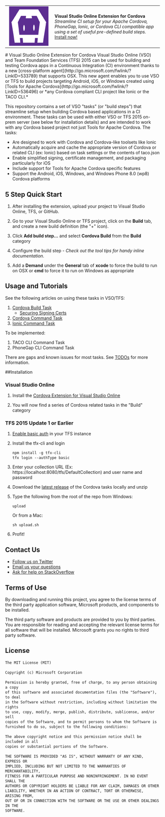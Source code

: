 <table style="width: 100%; border-style: none;"><tr>
<td style="width: 140px; text-align: center;"><img src="docs/media/misc/cordova_logo_white_purple.png" /></td>
<td><strong>Visual Studio Online Extension for Cordova</strong><br />
<i>Streamline CI setup for your Apache Cordova, PhoneGap, Ionic, or Cordova CLI compatible app using a set of useful pre-defined build steps.</i><br />
<a href="http://go.microsoft.com/fwlink/?LinkID=691188">Install now!</a>
</td>
</tr></table>
# Visual Studio Online Extension for Cordova
Visual Studio Online (VSO) and Team Foundation Services (TFS) 2015 can be used for building and testing Cordova apps in a Continuous Integration (CI) environment thanks to a new [cross-platform agent](http://go.microsoft.com/fwlink/?LinkID=533789) that supports OSX. This new agent enables you to use VSO or TFS to build projects targeting Android, iOS, or Windows created using [Tools for Apache Cordova](http://go.microsoft.com/fwlink/?LinkID=536496) or *any Cordova compliant CLI project like Ionic or the TACO CLI.* 

This repository contains a set of VSO "tasks" (or "build steps") that streamline setup when building Cordova based applications in a CI environment. These tasks can be used with either VSO or TFS 2015 on-prem server (see below for installation details) and are intended to work with any Cordova based project not just Tools for Apache Cordova. The tasks:

- Are designed to work with Cordova and Cordova-like toolsets like Ionic
- Automatically acquire and cache the appropriate version of Cordova or related CLI (ex: Ionic) based on task settings or the contents of taco.json
- Enable simplified signing, certificate management, and packaging particularly for iOS
- Include support for Tools for Apache Cordova specific features
- Support the Android, iOS, Windows, and Windows Phone 8.0 (wp8) Cordova platforms
	
## 5 Step Quick Start

1. After installing the extension, upload your project to Visual Studio Online, TFS, or GitHub.

2. Go to your Visual Studio Online or TFS project, click on the **Build** tab, and create a new build definition (the "+" icon).

3. Click **Add build step...** and select **Cordova Build** from the **Build** category

4. Configure the build step - *Check out the tool tips for handy inline documentation.*

5. Add a **Demand** under the **General** tab of **xcode** to force the build to run on OSX or **cmd** to force it to run on Windows as appropriate

## Usage and Tutorials
See the following articles on using these tasks in VSO/TFS:

1. [Cordova Build Task](http://go.microsoft.com/fwlink/?LinkID=691186)
	- [Securing Signing Certs](http://go.microsoft.com/fwlink/?LinkID=691933)
2. [Cordova Command Task](http://go.microsoft.com/fwlink/?LinkID=692058)
3. [Ionic Command Task](http://go.microsoft.com/fwlink/?LinkID=692057)

To be implemented:

1. TACO CLI Command Task
2. PhoneGap CLI Command Task

There are gaps and known issues for most tasks. See [TODOs](./docs/TODO.md) for more information.

##Installation

### Visual Studio Online
1. Install the [Cordova Extension for Visual Studio Online](http://go.microsoft.com/fwlink/?LinkID=691188)

2. You will now find a series of Cordova related tasks in the "Build" category 

### TFS 2015 Update 1 or Earlier

1. [Enable basic auth](http://go.microsoft.com/fwlink/?LinkID=699518) in your TFS instance

2. Install the tfx-cli and login

	~~~~~~~~~~~~~~~~~~~~~~~~~~~~~~~~~~
	npm install -g tfx-cli
	tfx login --authType basic 
	~~~~~~~~~~~~~~~~~~~~~~~~~~~~~~~~~~

3. Enter your collection URL (Ex: https://localhost:8080/tfs/DefaultCollection) and user name and password 

4. Download the [latest release](http://go.microsoft.com/fwlink/?LinkID=691191) of the Cordova tasks locally and unzip

5. Type the following from the root of the repo from Windows:

	~~~~~~~~~~~~~~~~~~~~~~~~~~~~~~~~~~
	upload
	~~~~~~~~~~~~~~~~~~~~~~~~~~~~~~~~~~

	Or from a Mac:

	~~~~~~~~~~~~~~~~~~~~~~~~~~~~~~~~~~
	sh upload.sh
	~~~~~~~~~~~~~~~~~~~~~~~~~~~~~~~~~~

5. Profit!

## Contact Us
* [Follow us on Twitter](http://go.microsoft.com/fwlink/?LinkID=699449)
* [Email us your questions](mailto:/vscordovatools@microsoft.com)
* [Ask for help on StackOverflow](http://go.microsoft.com/fwlink/?LinkID=699448)

## Terms of Use
By downloading and running this project, you agree to the license terms of the third party application software, Microsoft products, and components to be installed. 

The third party software and products are provided to you by third parties. You are responsible for reading and accepting the relevant license terms for all software that will be installed. Microsoft grants you no rights to third party software.

## License

```
The MIT License (MIT)

Copyright (c) Microsoft Corporation

Permission is hereby granted, free of charge, to any person obtaining a copy
of this software and associated documentation files (the "Software"), to deal
in the Software without restriction, including without limitation the rights
to use, copy, modify, merge, publish, distribute, sublicense, and/or sell
copies of the Software, and to permit persons to whom the Software is
furnished to do so, subject to the following conditions:

The above copyright notice and this permission notice shall be included in all
copies or substantial portions of the Software.

THE SOFTWARE IS PROVIDED "AS IS", WITHOUT WARRANTY OF ANY KIND, EXPRESS OR
IMPLIED, INCLUDING BUT NOT LIMITED TO THE WARRANTIES OF MERCHANTABILITY,
FITNESS FOR A PARTICULAR PURPOSE AND NONINFRINGEMENT. IN NO EVENT SHALL THE
AUTHORS OR COPYRIGHT HOLDERS BE LIABLE FOR ANY CLAIM, DAMAGES OR OTHER
LIABILITY, WHETHER IN AN ACTION OF CONTRACT, TORT OR OTHERWISE, ARISING FROM,
OUT OF OR IN CONNECTION WITH THE SOFTWARE OR THE USE OR OTHER DEALINGS IN THE
SOFTWARE.
```

